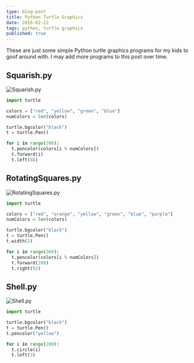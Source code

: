 ```yaml
---
type: blog-post
title: Python Turtle Graphics
date: 2016-02-22
tags: python, turtle graphics
published: true
---
```

These are just some simple Python turtle graphics programs for my kids to goof
around with. I may add more programs to this post over time.

## Squarish.py

<img class="figure img-responsive" src="https://db.tt/UhRmwTQv" alt="Squarish.py">

~~~ python
import turtle

colors = ["red", "yellow", "green", "blue"]
numColors = len(colors)

turtle.bgcolor("black")
t = turtle.Pen()

for i in range(200):
  t.pencolor(colors[i % numColors])
  t.forward(i)
  t.left(88)
~~~

## RotatingSquares.py

<img class="figure img-responsive" src="https://db.tt/QwND6Qa6" alt="RotatingSquares.py">

~~~ python
import turtle

colors = ["red", "orange", "yellow", "green", "blue", "purple"]
numColors = len(colors)

turtle.bgcolor("black")
t = turtle.Pen()
t.width(2)

for i in range(360):
  t.pencolor(colors[i % numColors])
  t.forward(200)
  t.right(92)
~~~

## Shell.py

<img class="figure img-responsive" src="https://db.tt/AUkiTrhH" alt="Shell.py">

~~~ python
import turtle

turtle.bgcolor("black")
t = turtle.Pen()
t.pencolor("yellow")

for i in range(200):
  t.circle(i)
  t.left(3)
~~~
